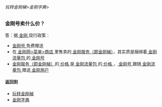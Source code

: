 ###### 玩转金刚梯>金刚字典>

### 金刚号卖什么价？
答：据[ 金刚 ]()现行政策：
- [ 金刚号 ]()免费赠送
- 在[ 金刚网>菜单>商店 ](https://atozitpro.net/zh/shop/)里售卖的[ 金刚服务（即金刚梯）]()，其实质是捆绑着[ 金刚流量包 ]()的[ 金刚号 ]()
- [ 金刚服务（即金刚梯）]()的[ 价格 ]()是[ 金刚流量包 ]()的[ 价格 ]()，[ 金刚号 ]()跟随[ 金刚流量包 ]()赠送[ 金刚用户 ]()

#### 返回到
- [玩转金刚梯](https://github.com/a2zitpro/web/blob/master/LadderFree/A.md)
- [金刚字典](https://github.com/a2zitpro/web/blob/master/LadderFree/kkDictionary/KKDictionary.md)



